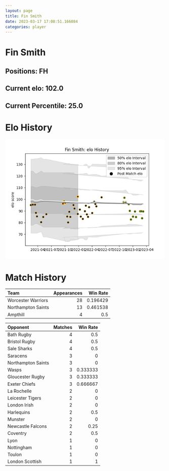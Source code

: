 ```yaml
---  
layout: page  
title: Fin Smith  
date: 2023-03-17 17:08:51.166084  
categories: player  
---
```

# Fin Smith

## Positions: FH

## Current elo: 102.0

## Current Percentile: 25.0

# Elo History


![elo history](history_FinSmith.png)
# Match History


| Team               |   Appearances |   Win Rate |
|:-------------------|--------------:|-----------:|
| Worcester Warriors |            28 |   0.196429 |
| Northampton Saints |            13 |   0.461538 |
| Ampthill           |             4 |   0.5      |

| Opponent           |   Matches |   Win Rate |
|:-------------------|----------:|-----------:|
| Bath Rugby         |         4 |   0.5      |
| Bristol Rugby      |         4 |   0.5      |
| Sale Sharks        |         4 |   0.5      |
| Saracens           |         3 |   0        |
| Northampton Saints |         3 |   0        |
| Wasps              |         3 |   0.333333 |
| Gloucester Rugby   |         3 |   0.333333 |
| Exeter Chiefs      |         3 |   0.666667 |
| La Rochelle        |         2 |   0        |
| Leicester Tigers   |         2 |   0        |
| London Irish       |         2 |   0        |
| Harlequins         |         2 |   0.5      |
| Munster            |         2 |   0        |
| Newcastle Falcons  |         2 |   0.25     |
| Coventry           |         2 |   0.5      |
| Lyon               |         1 |   0        |
| Nottingham         |         1 |   0        |
| Toulon             |         1 |   0        |
| London Scottish    |         1 |   1        |